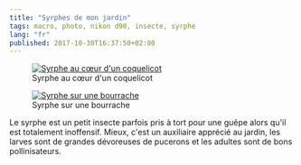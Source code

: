 ```yaml
---
title: "Syrphes de mon jardin"
tags: macro, photo, nikon d90, insecte, syrphe
lang: "fr"
published: 2017-10-30T16:37:50+02:00
---
```


<figure class="object-center">
    <a href="/images/syrphe-au-coeur-coquelicot.jpg"><img loading="lazy" src="/images/660x/syrphe-au-coeur-coquelicot.jpg" alt="Syrphe au cœur d'un coquelicot"></a>
    <figcaption>
    Syrphe au cœur d'un coquelicot
    </figcaption>
</figure>

<figure class="object-center">
    <a href="/images/syrphe-bourrache.jpg"><img loading="lazy" src="/images/660x/syrphe-bourrache.jpg" alt="Syrphe sur une bourrache"></a>
    <figcaption>
    Syrphe sur une bourrache
    </figcaption>
</figure>

Le syrphe est un petit insecte parfois pris à tort pour une guêpe alors qu'il
est totalement inoffensif. Mieux, c'est un auxiliaire apprécié au jardin, les
larves sont de grandes dévoreuses de pucerons et les adultes sont de bons
pollinisateurs.
